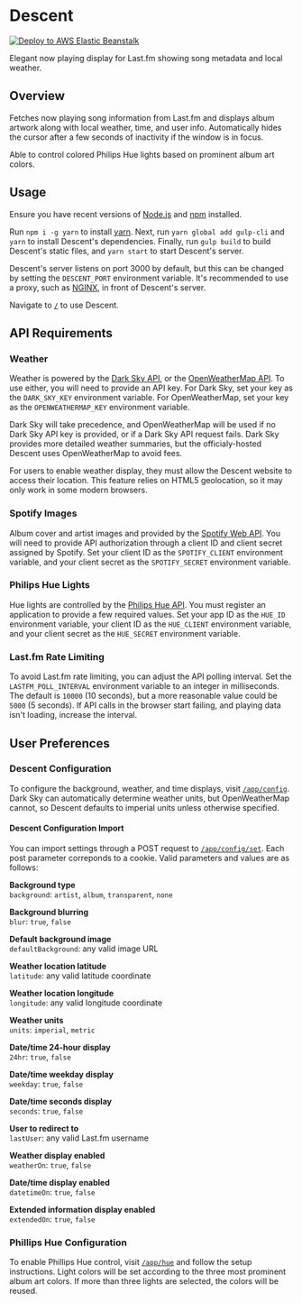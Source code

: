 # Descent

[![Deploy to AWS Elastic Beanstalk](https://github.com/JasonPuglisi/descent/actions/workflows/deploy-app-engine.yml/badge.svg?branch=main)](https://github.com/JasonPuglisi/descent/actions/workflows/deploy-app-engine.yml)

Elegant now playing display for Last.fm showing song metadata and local weather.

## Overview

Fetches now playing song information from Last.fm and displays album artwork
along with local weather, time, and user info. Automatically hides the cursor
after a few seconds of inactivity if the window is in focus.

Able to control colored Philips Hue lights based on prominent album art colors.

## Usage

Ensure you have recent versions of [Node.js](https://nodejs.org/en/) and
[npm](https://www.npmjs.com/) installed. 

Run `npm i -g yarn` to install [yarn](https://yarnpkg.com/en/). Next, run
`yarn global add gulp-cli` and `yarn` to install Descent's dependencies.
Finally, run `gulp build` to build Descent's static files, and `yarn start` to
start Descent's server.

Descent's server listens on port 3000 by default, but this can be changed by
setting the `DESCENT_PORT` environment variable. It's recommended to use a
proxy, such as [NGINX](https://www.nginx.com/), in front of Descent's server.

Navigate to [`/`](https://descent.live/) to use Descent.

## API Requirements

### Weather

Weather is powered by the [Dark Sky API](https://darksky.net/dev/), or the
[OpenWeatherMap API](https://openweathermap.org/api). To use either, you will
need to provide an API key. For Dark Sky, set your key as the `DARK_SKY_KEY`
environment variable. For OpenWeatherMap, set your key as the
`OPENWEATHERMAP_KEY` environment variable.

Dark Sky will take precedence, and OpenWeatherMap will be used if no Dark Sky
API key is provided, or if a Dark Sky API request fails. Dark Sky provides more
detailed weather summaries, but the officialy-hosted Descent uses
OpenWeatherMap to avoid fees.

For users to enable weather display, they must allow the Descent website to
access their location. This feature relies on HTML5 geolocation, so it may only
work in some modern browsers.

### Spotify Images

Album cover and artist images and provided by the
[Spotify Web API](https://beta.developer.spotify.com/documentation/web-api/).
You will need to provide API authorization through a client ID and client
secret assigned by Spotify. Set your client ID as the `SPOTIFY_CLIENT`
environment variable, and your client secret as the `SPOTIFY_SECRET`
environment variable.

### Philips Hue Lights

Hue lights are controlled by the
[Philips Hue API](https://developers.meethue.com/). You must register an
application to provide a few required values. Set your app ID as the `HUE_ID`
environment variable, your client ID as the `HUE_CLIENT` environment variable,
and your client secret as the `HUE_SECRET` environment variable.

### Last.fm Rate Limiting

To avoid Last.fm rate limiting, you can adjust the API polling interval. Set
the `LASTFM_POLL_INTERVAL` environment variable to an integer in milliseconds.
The default is `10000` (10 seconds), but a more reasonable value could be
`5000` (5 seconds). If API calls in the browser start failing, and playing data
isn't loading, increase the interval.

## User Preferences

### Descent Configuration

To configure the background, weather, and time displays, visit
[`/app/config`](https://descent.live/app/config). Dark Sky can
automatically determine weather units, but OpenWeatherMap cannot, so Descent
defaults to imperial units unless otherwise specified.

#### Descent Configuration Import

You can import settings through a POST request to
[`/app/config/set`](https://descent.live/app/config/set). Each post
parameter correponds to a cookie. Valid parameters and values are as follows:

**Background type**  
`background`: `artist`, `album`, `transparent`, `none`

**Background blurring**  
`blur`: `true`, `false`

**Default background image**  
`defaultBackground`: any valid image URL

**Weather location latitude**  
`latitude`: any valid latitude coordinate

**Weather location longitude**  
`longitude`: any valid longitude coordinate

**Weather units**  
`units`: `imperial`, `metric`

**Date/time 24-hour display**  
`24hr`: `true`, `false`

**Date/time weekday display**  
`weekday`: `true`, `false`

**Date/time seconds display**  
`seconds`: `true`, `false`

**User to redirect to**  
`lastUser`: any valid Last.fm username

**Weather display enabled**  
`weatherOn`: `true`, `false`

**Date/time display enabled**  
`datetimeOn`: `true`, `false`

**Extended information display enabled**  
`extendedOn`: `true`, `false`

### Phillips Hue Configuration

To enable Phillips Hue control, visit
[`/app/hue`](https://descent.live/app/hue) and follow the setup
instructions. Light colors will be set according to the three most prominent
album art colors. If more than three lights are selected, the colors will be
reused.
